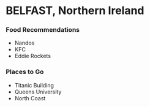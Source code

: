 # BELFAST, Northern Ireland

### Food Recommendations
- Nandos
- KFC
- Eddie Rockets

### Places to Go
- Titanic Building
- Queens University
- North Coast